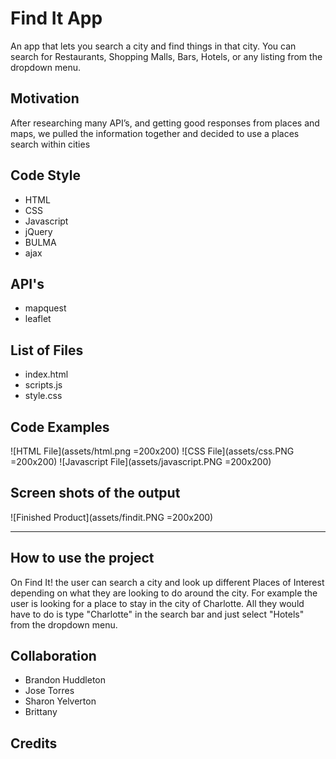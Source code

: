 # Find It App
An app that lets you search a city and find things in that city.  You can search for Restaurants, Shopping Malls, Bars, Hotels, or any listing from the dropdown menu.

Motivation
---
After researching many API’s, and getting good responses from places and maps, we pulled the information together and decided to use a places search within cities 


Code Style
---
 * HTML
 * CSS
 * Javascript
 * jQuery
 * BULMA
 * ajax
 
API's
---
 * mapquest
 * leaflet
  
List of Files
---
  * index.html
  * scripts.js
  * style.css

Code Examples
---
 
 ![HTML File](assets/html.png =200x200)
 ![CSS File](assets/css.PNG =200x200)
 ![Javascript File](assets/javascript.PNG =200x200)


 
Screen shots of the output
---
 
 ![Finished Product](assets/findit.PNG =200x200)

  
---
 
How to use the project
---
On Find It! the user can search a city and look up different Places of Interest depending on what they are looking to do around the city. For example the user is looking for a place to stay in the city of Charlotte. All they would have to do is type "Charlotte" in the search bar and just select "Hotels" from the dropdown menu. 


Collaboration
---
* Brandon Huddleton
* Jose Torres
* Sharon Yelverton
* Brittany
 
Credits
---
 

